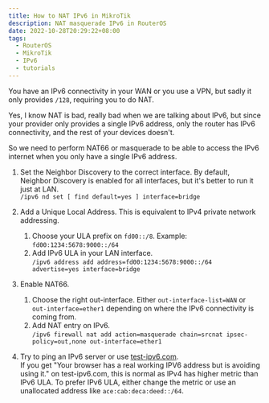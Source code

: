 ```yaml
---
title: How to NAT IPv6 in MikroTik
description: NAT masquerade IPv6 in RouterOS
date: 2022-10-28T20:29:22+08:00
tags:
  - RouterOS
  - MikroTik
  - IPv6
  - tutorials
---
```

You have an IPv6 connectivity in your WAN or you use a VPN, but sadly it only provides `/128`, requiring you to do NAT.

Yes, I know NAT is bad, really bad when we are talking about IPv6, but since your provider only provides a single IPv6 address, only the router has IPv6 connectivity, and the rest of your devices doesn't.

So we need to perform NAT66 or masquerade to be able to access the IPv6 internet when you only have a single IPv6 address.

1. Set the Neighbor Discovery to the correct interface. By default, Neighbor Discovery is enabled for all interfaces, but it's better to run it just at LAN.\
`/ipv6 nd set [ find default=yes ] interface=bridge`

2. Add a Unique Local Address. This is equivalent to IPv4 private network addressing.
   1. Choose your ULA prefix on `fd00::/8`. Example: `fd00:1234:5678:9000::/64`
   2. Add IPv6 ULA in your LAN interface.\
   `/ipv6 address add address=fd00:1234:5678:9000::/64 advertise=yes interface=bridge`

3. Enable NAT66.
   1. Choose the right out-interface. Either `out-interface-list=WAN` or `out-interface=ether1` depending on where the IPv6 connectivity is coming from.
   2. Add NAT entry on IPv6.\
   `/ipv6 firewall nat add action=masquerade chain=srcnat ipsec-policy=out,none out-interface=ether1`

4. Try to ping an IPv6 server or use [test-ipv6.com](https://test-ipv6.com).\
If you get "Your browser has a real working IPV6 address but is avoiding using it." on test-ipv6.com, this is normal as IPv4 has higher metric than IPv6 ULA. To prefer IPv6 ULA, either change the metric or use an unallocated address like `ace:cab:deca:deed::/64`.